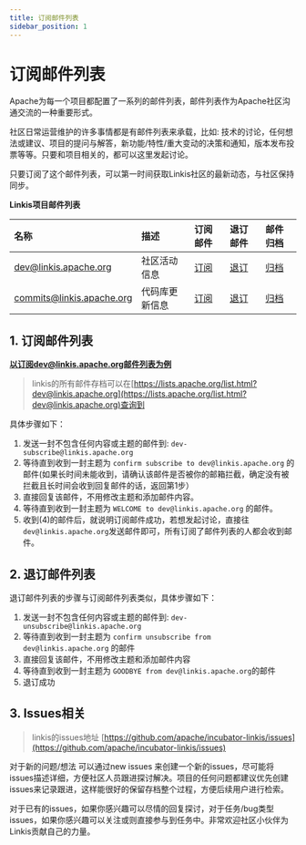 ```yaml
---
title: 订阅邮件列表
sidebar_position: 1
---
```

# 订阅邮件列表

Apache为每一个项目都配置了一系列的邮件列表，邮件列表作为Apache社区沟通交流的一种重要形式。

社区日常运营维护的许多事情都是有邮件列表来承载，比如: 技术的讨论，任何想法或建议、项目的提问与解答，新功能/特性/重大变动的决策和通知，版本发布投票等等。只要和项目相关的，都可以这里发起讨论。

只要订阅了这个邮件列表，可以第一时间获取Linkis社区的最新动态，与社区保持同步。

**Linkis项目邮件列表**

|名称|描述|订阅邮件|退订邮件|邮件归档|
|:-----|:--------|:------|:-------|:-----|
| [dev@linkis.apache.org](mailto:dev@linkis.apache.org) | 社区活动信息 | [订阅](mailto:dev-subscribe@linkis.apache.org)   | [退订](mailto:dev-unsubscribe@linkis.apache.org)   | [归档](http://mail-archives.apache.org/mod_mbox/linkis-dev)   |
| [commits@linkis.apache.org](mailto:commits@linkis.apache.org) | 代码库更新信息 | [订阅](mailto:commits-subscribe@linkis.apache.org)   | [退订](mailto:commits-unsubscribe@linkis.apache.org)   | [归档](http://mail-archives.apache.org/mod_mbox/linkis-commits)   |

## 1. 订阅邮件列表

**以订阅dev@linkis.apache.org邮件列表为例**
> linkis的所有邮件存档可以在[https://lists.apache.org/list.html?dev@linkis.apache.org](https://lists.apache.org/list.html?dev@linkis.apache.org)查询到

具体步骤如下：

1. 发送一封不包含任何内容或主题的邮件到: `dev-subscribe@linkis.apache.org`
2. 等待直到收到一封主题为 `confirm subscribe to dev@linkis.apache.org` 的邮件(如果长时间未能收到，请确认该邮件是否被你的邮箱拦截，确定没有被拦截且长时间会收到回复邮件的话，返回第1步）
3. 直接回复该邮件，不用修改主题和添加邮件内容。
4. 等待直到收到一封主题为 `WELCOME to dev@linkis.apache.org` 的邮件。
5. 收到(4)的邮件后，就说明订阅邮件成功，​若想发起讨论，直接往`dev@linkis.apache.org`发送邮件即可，所有订阅了邮件列表的人都会收到邮件。

## 2. 退订邮件列表

退订邮件列表的步骤与订阅邮件列表类似，具体步骤如下：

1. 发送一封不包含任何内容或主题的邮件到: `dev-unsubscribe@linkis.apache.org`
2. 等待直到收到一封主题为 `confirm unsubscribe from dev@linkis.apache.org` 的邮件
3. 直接回复该邮件，不用修改主题和添加邮件内容
4. 等待直到收到一封主题为 `GOODBYE from dev@linkis.apache.org`的邮件
5. 退订成功

## 3. Issues相关

> linkis的issues地址 [https://github.com/apache/incubator-linkis/issues](https://github.com/apache/incubator-linkis/issues)

对于新的问题/想法 可以通过new issues 来创建一个新的issues，尽可能将issues描述详细，方便社区人员跟进探讨解决。项目的任何问题都建议优先创建issues来记录跟进，这样能很好的保留存档整个过程，方便后续用户进行检索。

对于已有的issues，如果你感兴趣可以尽情的回复探讨，对于任务/bug类型issues，如果你感兴趣可以关注或则直接参与到任务中。非常欢迎社区小伙伴为Linkis贡献自己的力量。
